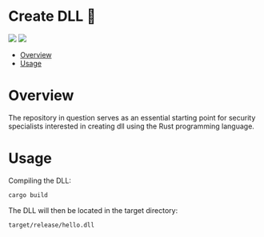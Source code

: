 # Create DLL 🦀

<p align="left">
	<a href="https://www.rust-lang.org/"><img src="https://img.shields.io/badge/made%20with-Rust-red"></a>
	<a href="#"><img src="https://img.shields.io/badge/platform-windows-blueviolet"></a>
</p>

- [Overview](#overview)
- [Usage](#usage)

# Overview

The repository in question serves as an essential starting point for security specialists interested in creating dll using the Rust programming language.

# Usage 

Compiling the DLL:
```sh
cargo build
```
The DLL will then be located in the target directory:
```sh
target/release/hello.dll
```